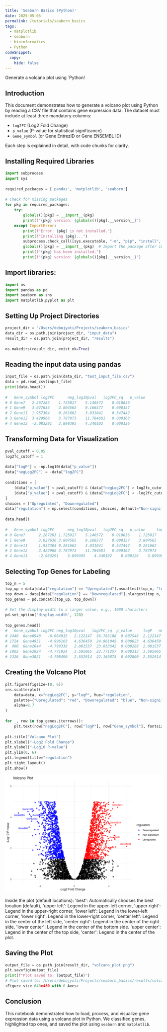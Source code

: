 ```yaml
---
title: 'Seaborn Basics (Python)'
date: 2025-05-05
permalink: /tutorials/seaborn_basics
tags:
  - matplotlib
  - seaborn
  - bioinformatics
  - Python
codeSnippet:
  copy:
    hide: false
---
```


Generate a volcano plot using `Python!

## Introduction

This document demonstrates how to generate a volcano plot using
Python by reading a CSV file that contains gene expression data. The
dataset must include at least three mandatory columns:

-   `log2FC` (Log2 Fold Change)
-   `p_value` (P-value for statistical significance)
-   `Gene_symbol` (or Gene EntrezID or Gene ENSEMBL ID)

Each step is explained in detail, with code chunks for clarity.

## Installing Required Libraries
```python
import subprocess
import sys

required_packages = ['pandas', 'matplotlib', 'seaborn']

# Check for missing packages
for pkg in required_packages:
    try:
        globals()[pkg] = __import__(pkg)
        print(f"{pkg} version: {globals()[pkg].__version__}")
    except ImportError:
        print(f"Error: {pkg} is not installed.")
        print(f"Installing {pkg}...")
        subprocess.check_call([sys.executable, "-m", "pip", "install", pkg])
        globals()[pkg] = __import__(pkg)  # Import the package after installation
        print(f"{pkg} has been installed.")
        print(f"{pkg} version: {globals()[pkg].__version__}")

```

## Import libraries:

```python
import os
import pandas as pd
import seaborn as sns
import matplotlib.pyplot as plt
```

## Setting Up Project Directories
```python
project_dir = "/Users/debojyoti/Projects/seaborn_basics"
data_dir = os.path.join(project_dir, "input_data")
result_dir = os.path.join(project_dir, "results")

os.makedirs(result_dir, exist_ok=True)
```

## Reading the input data using pandas
```python
input_file = os.path.join(data_dir, "test_input_file.csv")
data = pd.read_csv(input_file)
print(data.head())

#	Gene_symbol log2FC  	neg_log10pval	log2FC_sq	p_value
# 0	Gene7	2.267283	1.725017	5.140572	0.018836
# 1	Gene9	3.027636	3.804565	9.166577	0.000157
# 2	Gene11	1.957304	0.261662	3.831041	0.547442
# 3	Gene12	3.429968	3.787973	11.764681	0.000163
# 4	Gene13	-2.083291	3.899395	4.340102	0.000126
```


## Transforming Data for Visualization
```python
pval_cutoff = 0.05
log2fc_cutoff = 1

data["logP"] = -np.log10(data["p_value"])
data["negLog2FC"] = -data["log2FC"]

conditions = [
    (data["p_value"] < pval_cutoff) & (data["negLog2FC"] > log2fc_cutoff),
    (data["p_value"] < pval_cutoff) & (data["negLog2FC"] < -log2fc_cutoff),
]
choices = ["Upregulated", "Downregulated"]
data["regulation"] = np.select(conditions, choices, default="Non-significant")

data.head()

#	Gene_symbol log2FC  	neg_log10pval	log2FC_sq	p_value 	logP    	negLog2FC	regulation
# 0	Gene7	   2.267283	1.725017	5.140572	0.018836	1.725017	-2.267283	Downregulated
# 1	Gene9	   3.027636	3.804565	9.166577	0.000157	3.804565	-3.027636	Downregulated
# 2	Gene11	   1.957304	0.261662	3.831041	0.547442	0.261662	-1.957304	Non-significant
# 3	Gene12	   3.429968	3.787973	11.764681	0.000163	3.787973	-3.429968	Downregulated
# 4	Gene13	   -2.083291	3.899395	4.340102	0.000126	3.899395	2.083291	Upregulated
```

## Selecting Top Genes for Labeling
```python
top_n = 5
top_up = data[data["regulation"] == "Upregulated"].nsmallest(top_n, "log2FC")
top_down = data[data["regulation"] == "Downregulated"].nlargest(top_n, "log2FC")
top_genes = pd.concat([top_up, top_down])

# Set the display width to a larger value, e.g., 1000 characters
pd.set_option('display.width', 120)

top_genes.head()
#	Gene_symbol log2FC neg_log10pval   log2FC_sq  p_value     logP   negLog2FC	regulation
# 2440  Gene6948   -6.064915   2.122147  36.783188  0.007548  2.122147   6.064915      Upregulated
# 1724  Gene4951   -4.996103   4.636459  24.961045  0.000023  4.636459   4.996103      Upregulated
#  900  Gene2644   -4.799338   2.081537  23.033642  0.008288  2.081537   4.799338      Upregulated
# 1002  Gene2924   -4.771924   3.505065  22.771257  0.000313  3.505065   4.771924      Upregulated
# 1326  Gene3821   -4.708490   2.552914  22.169875  0.002800  2.552914   4.708490      Upregulated
```

## Creating the Volcano Plot
```python
plt.figure(figsize=(8, 6))
sns.scatterplot(
    data=data, x="negLog2FC", y="logP", hue="regulation",
    palette={"Upregulated": "red", "Downregulated": "blue", "Non-significant": "black"},
    alpha=0.7
)

for _, row in top_genes.iterrows():
    plt.text(row["negLog2FC"], row["logP"], row["Gene_symbol"], fontsize=8, ha='right')

plt.title("Volcano Plot")
plt.xlabel("-Log2 Fold Change")
plt.ylabel("-Log10 P-value")
plt.ylim(0, 6)
plt.legend(title="regulation")
plt.tight_layout()
plt.show()
```
![](../images/volcano_plot.png)

Inside the plot (default locations): 
'best': Automatically chooses the best location (default), 
'upper left': Legend in the upper-left corner, 
'upper right': Legend in the upper-right corner, 
'lower left': Legend in the lower-left corner, 
'lower right': Legend in the lower-right corner, 
'center left': Legend in the center of the left side, 
'center right': Legend in the center of the right side, 
'lower center': Legend in the center of the bottom side.
'upper center': Legend in the center of the top side, 
'center': Legend in the center of the plot.

## Saving the Plot
```python
output_file = os.path.join(result_dir, "volcano_plot.png")
plt.savefig(output_file)
print(f"Plot saved to: {output_file}")
# Plot saved to: /Users/debojyoti/Projects/seaborn_basics/results/volcano_plot.png
<Figure size 640x480 with 0 Axes>
```

## Conclusion
This notebook demonstrated how to load, process, and visualize gene expression
data using a volcano plot in Python. We classified genes, highlighted top ones,
and saved the plot using `seaborn` and `matplotlib`.
